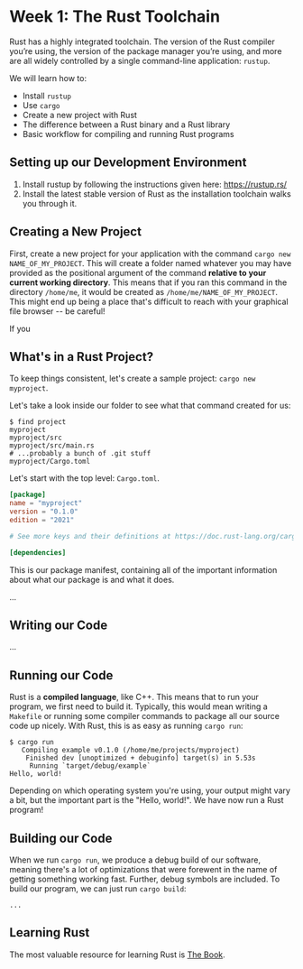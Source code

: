 # Week 1: The Rust Toolchain

Rust has a highly integrated toolchain. The version of the Rust compiler you’re using, the version
of the package manager you’re using, and more are all widely controlled by a single command-line
application: `rustup`.

We will learn how to:
* Install `rustup`
* Use `cargo`
* Create a new project with Rust
* The difference between a Rust binary and a Rust library
* Basic workflow for compiling and running Rust programs

## Setting up our Development Environment

1. Install rustup by following the instructions given here: https://rustup.rs/
2. Install the latest stable version of Rust as the installation toolchain walks you through it.

## Creating a New Project

First, create a new project for your application with the command `cargo new NAME_OF_MY_PROJECT`.
This will create a folder named whatever you may have provided as the positional argument of the
command **relative to your current working directory**. This means that if you ran this command in
the directory `/home/me`, it would be created as `/home/me/NAME_OF_MY_PROJECT`. This might end up
being a place that's difficult to reach with your graphical file browser -- be careful!

If you 

## What's in a Rust Project?

To keep things consistent, let's create a sample project: `cargo new myproject`.

Let's take a look inside our folder to see what that command created for us:

```
$ find project
myproject
myproject/src
myproject/src/main.rs
# ...probably a bunch of .git stuff
myproject/Cargo.toml
```

Let's start with the top level: `Cargo.toml`.

```toml
[package]
name = "myproject"
version = "0.1.0"
edition = "2021"

# See more keys and their definitions at https://doc.rust-lang.org/cargo/reference/manifest.html

[dependencies]

```

This is our package manifest, containing all of the important information about what our package is and what it does.

...

## Writing our Code

...

## Running our Code

Rust is a **compiled language**, like C++. This means that to run your program, we first need to build it. Typically, this
would mean writing a `Makefile` or running some compiler commands to package all our source code up nicely. With Rust, this
is as easy as running `cargo run`:

```
$ cargo run
   Compiling example v0.1.0 (/home/me/projects/myproject)
    Finished dev [unoptimized + debuginfo] target(s) in 5.53s
     Running `target/debug/example`
Hello, world!
```

Depending on which operating system you're using, your output might vary a bit, but the important part is the "Hello, world!".
We have now run a Rust program!

## Building our Code

When we run `cargo run`, we produce a debug build of our software, meaning there's a lot of optimizations that were forewent
in the name of getting something working fast. Further, debug symbols are included. To build our program, we can just run
`cargo build`:

```
...
```

## Learning Rust

The most valuable resource for learning Rust is [The Book](https://doc.rust-lang.org/stable/book/).
